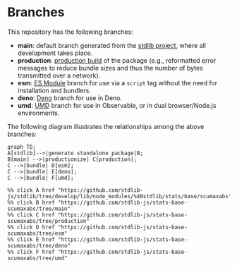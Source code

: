 <!--

@license Apache-2.0

Copyright (c) 2022 The Stdlib Authors.

Licensed under the Apache License, Version 2.0 (the "License");
you may not use this file except in compliance with the License.
You may obtain a copy of the License at

    http://www.apache.org/licenses/LICENSE-2.0

Unless required by applicable law or agreed to in writing, software
distributed under the License is distributed on an "AS IS" BASIS,
WITHOUT WARRANTIES OR CONDITIONS OF ANY KIND, either express or implied.
See the License for the specific language governing permissions and
limitations under the License.

-->

# Branches

This repository has the following branches:

-   **main**: default branch generated from the [stdlib project][stdlib-url], where all development takes place.
-   **production**: [production build][production-url] of the package (e.g., reformatted error messages to reduce bundle sizes and thus the number of bytes transmitted over a network).
-   **esm**: [ES Module][esm-url] branch for use via a `script` tag without the need for installation and bundlers.
-   **deno**: [Deno][deno-url] branch for use in Deno.
-   **umd**: [UMD][umd-url] branch for use in Observable, or in dual browser/Node.js environments.

The following diagram illustrates the relationships among the above branches:

```mermaid
graph TD;
A[stdlib]-->|generate standalone package|B;
B[main] -->|productionize| C[production];
C -->|bundle| D[esm];
C -->|bundle| E[deno];
C -->|bundle| F[umd];

%% click A href "https://github.com/stdlib-js/stdlib/tree/develop/lib/node_modules/%40stdlib/stats/base/scumaxabs"
%% click B href "https://github.com/stdlib-js/stats-base-scumaxabs/tree/main"
%% click C href "https://github.com/stdlib-js/stats-base-scumaxabs/tree/production"
%% click D href "https://github.com/stdlib-js/stats-base-scumaxabs/tree/esm"
%% click E href "https://github.com/stdlib-js/stats-base-scumaxabs/tree/deno"
%% click F href "https://github.com/stdlib-js/stats-base-scumaxabs/tree/umd"
```

[stdlib-url]: https://github.com/stdlib-js/stdlib/tree/develop/lib/node_modules/%40stdlib/stats/base/scumaxabs
[production-url]: https://github.com/stdlib-js/stats-base-scumaxabs/tree/production
[deno-url]: https://github.com/stdlib-js/stats-base-scumaxabs/tree/deno
[umd-url]: https://github.com/stdlib-js/stats-base-scumaxabs/tree/umd
[esm-url]: https://github.com/stdlib-js/stats-base-scumaxabs/tree/esm